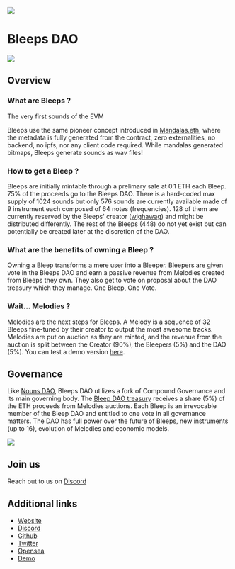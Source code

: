 ![](https://i.imgur.com/vFfhvlI.png)
# Bleeps DAO
![](https://i.imgur.com/t3hN0fJ.png)

## Overview

### What are Bleeps ?
The very first sounds of the EVM

Bleeps use the same pioneer concept introduced in [Mandalas.eth](https://mandalas.eth.limo/), where the metadata is fully generated from the contract, zero externalities, no backend, no ipfs, nor any client code required. While mandalas generated bitmaps, Bleeps generate sounds as wav files!

### How to get a Bleep ?

Bleeps are initially mintable through a prelimary sale at 0.1 ETH each Bleep. 75% of the proceeds go to the Bleeps DAO. There is a hard-coded max supply of 1024 sounds but only 576 sounds are currently available made of 9 instrument each composed of 64 notes (frequencies). 128 of them are currently reserved by the Bleeps' creator ([wighawag](https://github.com/wighawag)) and might be distributed differently. The rest of the Bleeps (448) do not yet exist but can potentially be created later at the discretion of the DAO.

### What are the benefits of owning a Bleep ?
Owning a Bleep transforms a mere user into a Bleeper. Bleepers are given vote in the Bleeps DAO and earn a passive revenue from Melodies created from Bleeps they own. They also get to vote on proposal about the DAO treasury which they manage. One Bleep, One Vote.

### Wait... Melodies ?

Melodies are the next steps for Bleeps. A Melody is a sequence of 32 Bleeps fine-tuned by their creator to output the most awesome tracks. Melodies are put on auction as they are minted, and the revenue from the auction is split between the Creator (90%), the Bleepers (5%) and the DAO (5%). You can test a demo version [here](https://demo.bleeps.art/create/).

## Governance
Like [Nouns DAO](https://nouns.wtf/), Bleeps DAO utilizes a fork of Compound Governance and its main governing body. The [Bleep DAO treasury](https://etherscan.io/address/0xf850cEB782707df66A49b861fF74436Be271611e) receives a share (5%) of the ETH proceeds from Melodies auctions. Each Bleep is an irrevocable member of the Bleep DAO and entitled to one vote in all governance matters. The DAO has full power over the future of Bleeps, new instruments (up to 16), evolution of Melodies and economic models.

![](https://i.imgur.com/pDECzGf.png)

## Join us 
Reach out to us on [Discord](https://discord.com/invite/DRtq7xBdtn)

## Additional links
* [Website](https://bleeps.art/)
* [Discord](https://discord.com/invite/DRtq7xBdtn)
* [Github](https://github.com/wighawag/bleeps)
* [Twitter](https://twitter.com/bleepsDAO)
* [Opensea](https://opensea.io/collection/bleeps)
* [Demo](https://demo.bleeps.art/create/)